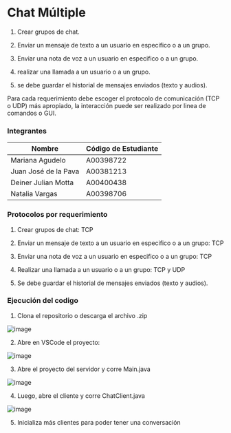 # Chat Múltiple 

1. Crear grupos de chat.

2. Enviar un mensaje de texto a un usuario en especifico o a un grupo.

3. Enviar una nota de voz a un usuario en especifico o a un grupo.

4. realizar una llamada a un usuario o a un grupo.

5. se debe guardar el historial de mensajes enviados (texto y audios).

Para cada requerimiento debe escoger el protocolo de comunicación (TCP o UDP) más apropiado, la interacción puede ser realizado por linea de comandos o GUI.

### Integrantes

| Nombre | Código de Estudiante |
| ----------- | ----------- |
| Mariana Agudelo | A00398722 |
| Juan José de la Pava | A00381213 |
| Deiner Julian Motta | A00400438 |
| Natalia Vargas | A00398706 |


### Protocolos por requerimiento

1. Crear grupos de chat: TCP

2. Enviar un mensaje de texto a un usuario en especifico o a un grupo: TCP

3. Enviar una nota de voz a un usuario en especifico o a un grupo: TCP

4. Realizar una llamada a un usuario o a un grupo: TCP y UDP

5. Se debe guardar el historial de mensajes enviados (texto y audios).


### Ejecución del codigo

1. Clona el repositorio o descarga el archivo .zip

![image](https://github.com/user-attachments/assets/d8e027e1-c155-43c0-beb6-88109df270bf)


2. Abre en VSCode el proyecto:

![image](https://github.com/user-attachments/assets/b3be4802-ba31-4a53-945f-6af76e96948a)


3. Abre el proyecto del servidor y corre Main.java

![image](https://github.com/user-attachments/assets/c79bc1e7-2888-4a13-92a8-64878e9bd6fd)


4. Luego, abre el cliente y corre ChatClient.java

![image](https://github.com/user-attachments/assets/8ec99239-68b0-49a2-a312-34fc0a361e0c)


5. Inicializa más clientes para poder tener una conversación



